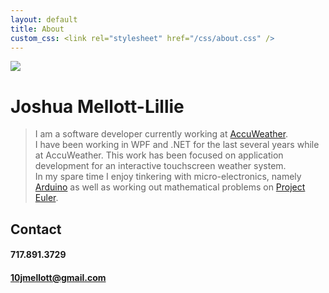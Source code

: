 ```yaml
---
layout: default
title: About
custom_css: <link rel="stylesheet" href="/css/about.css" />
---
```


<div class="custom-row">
<div class="custom-column" markdown="1">

<img id="profile-picture" src="https://avatars3.githubusercontent.com/u/5950718?s=460&v=4">

</div>
<div class="custom-column" markdown="1">

# Joshua Mellott-Lillie

> I am a software developer currently working at [AccuWeather](https://www.accuweather.com/).  
> I have been working in WPF and .NET for the last several years while at AccuWeather. This work has been
> focused on application development for an interactive touchscreen weather system.  
> In my spare time I enjoy tinkering with micro-electronics, namely [Arduino](https://www.arduino.cc/en/Guide/Introduction) 
> as well as working out mathematical problems on [Project Euler](https://projecteuler.net/).


## Contact
#### 717.891.3729  
#### [10jmellott@gmail.com](mailto:10jmellott@gmail.com)

</div>
</div>
